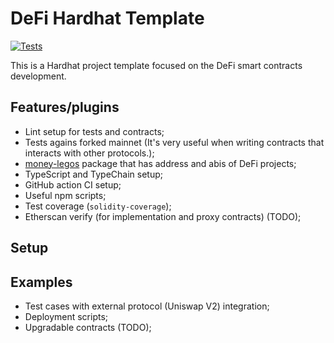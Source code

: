 # DeFi Hardhat Template

[![Tests](https://github.com/marcelomorgado/defi-hardhat-template/actions/workflows/main.yml/badge.svg)](https://github.com/marcelomorgado/defi-hardhat-template/actions/workflows/main.yml)

This is a Hardhat project template focused on the DeFi smart contracts development.

## Features/plugins

- Lint setup for tests and contracts;
- Tests agains forked mainnet (It's very useful when writing contracts that interacts with other protocols.);
- [money-legos](https://github.com/studydefi/money-legos) package that has address and abis of DeFi projects;
- TypeScript and TypeChain setup;
- GitHub action CI setup;
- Useful npm scripts;
- Test coverage (`solidity-coverage`);
- Etherscan verify (for implementation and proxy contracts) (TODO);

## Setup

## Examples

- Test cases with external protocol (Uniswap V2) integration;
- Deployment scripts;
- Upgradable contracts (TODO);
